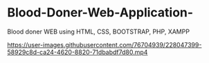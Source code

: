# Blood-Doner-Web-Application-
Blood doner WEB using HTML, CSS, BOOTSTRAP, PHP, XAMPP




https://user-images.githubusercontent.com/76704939/228047399-58929c8d-ca24-4620-8820-71dbabdf7d80.mp4



